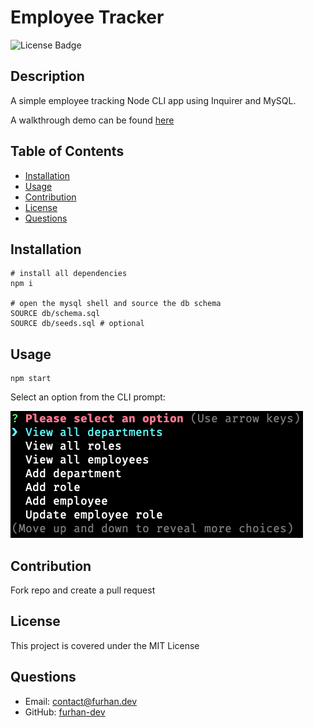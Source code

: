 # Employee Tracker

![License Badge](https://img.shields.io/badge/License-MIT-green)

## Description

A simple employee tracking Node CLI app using Inquirer and MySQL.

A walkthrough demo can be found [here](https://drive.google.com/file/d/1bO23ipo907CvzWbGw0obaRPJLUPV5n2r/view)

## Table of Contents

* [Installation](#Installation)
* [Usage](#Usage)
* [Contribution](#Contribution)
* [License](#License)
* [Questions](#Questions)

## Installation

```terminal
# install all dependencies
npm i

# open the mysql shell and source the db schema
SOURCE db/schema.sql
SOURCE db/seeds.sql # optional
```

## Usage

```terminal
npm start
```

Select an option from the CLI prompt:

![Prompt with options](./assets/screenshot.png)

## Contribution

Fork repo and create a pull request

## License

This project is covered under the MIT License

## Questions

* Email: [contact@furhan.dev](contact@furhan.dev)
* GitHub: [furhan-dev](https://github.com/furhan-dev)
